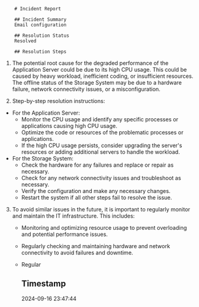 
        # Incident Report

        ## Incident Summary
        Email configuration

        ## Resolution Status
        Resolved

        ## Resolution Steps
        
1. The potential root cause for the degraded performance of the Application Server could be due to its high CPU usage. This could be caused by heavy workload, inefficient coding, or insufficient resources. The offline status of the Storage System may be due to a hardware failure, network connectivity issues, or a misconfiguration.

2. Step-by-step resolution instructions:

- For the Application Server:
    - Monitor the CPU usage and identify any specific processes or applications causing high CPU usage.
    - Optimize the code or resources of the problematic processes or applications.
    - If the high CPU usage persists, consider upgrading the server's resources or adding additional servers to handle the workload.
- For the Storage System:
    - Check the hardware for any failures and replace or repair as necessary.
    - Check for any network connectivity issues and troubleshoot as necessary.
    - Verify the configuration and make any necessary changes.
    - Restart the system if all other steps fail to resolve the issue.

3. To avoid similar issues in the future, it is important to regularly monitor and maintain the IT infrastructure. This includes:
    - Monitoring and optimizing resource usage to prevent overloading and potential performance issues.
    - Regularly checking and maintaining hardware and network connectivity to avoid failures and downtime.
    - Regular

        ## Timestamp
        2024-09-16 23:47:44
        